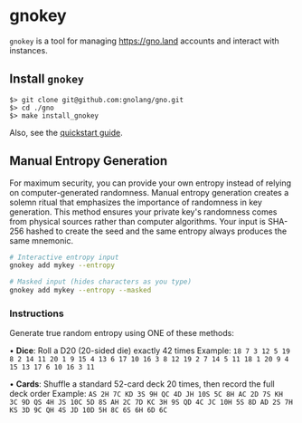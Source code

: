 # gnokey

`gnokey` is a tool for managing https://gno.land accounts and interact with instances.

## Install `gnokey`

    $> git clone git@github.com:gnolang/gno.git
    $> cd ./gno
    $> make install_gnokey

Also, see the [quickstart guide](../../../docs/users/interact-with-gnokey.md).

## Manual Entropy Generation

For maximum security, you can provide your own entropy instead of relying on
computer-generated randomness. Manual entropy generation creates a solemn ritual
that emphasizes the importance of randomness in key generation. This method
ensures your private key's randomness comes from physical sources rather than
computer algorithms. Your input is SHA-256 hashed to create the seed and the
same entropy always produces the same mnemonic.

```bash
# Interactive entropy input
gnokey add mykey --entropy

# Masked input (hides characters as you type)
gnokey add mykey --entropy --masked
```

### Instructions

Generate true random entropy using ONE of these methods:

• **Dice**: Roll a D20 (20-sided die) exactly 42 times
  Example: `18 7 3 12 5 19 8 2 14 11 20 1 9 15 4 13 6 17 10 16 3 8 12 19 2 7 14 5 11 18 1 20 9 4 15 13 17 6 10 16 3 11`

• **Cards**: Shuffle a standard 52-card deck 20 times, then record the full deck order
  Example: `AS 2H 7C KD 3S 9H QC 4D JH 10S 5C 8H AC 2D 7S KH 3C 9D QS 4H JS 10C 5D 8S AH 2C 7D KC 3H 9S QD 4C JC 10H 5S 8D AD 2S 7H KS 3D 9C QH 4S JD 10D 5H 8C 6S 6H 6D 6C`
